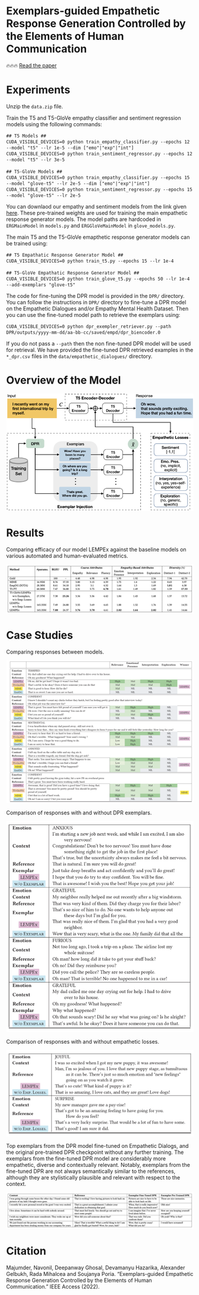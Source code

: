 # Exemplars-guided Empathetic Response Generation Controlled by the Elements of Human Communication

:fire::fire::fire: [Read the paper](https://arxiv.org/pdf/2106.11791.pdf)

# Experiments

Unzip the `data.zip` file.

Train the T5 and T5-GloVe empathy classifier and sentiment regression models using the following commands:

```
## T5 Models ##
CUDA_VISIBLE_DEVICES=0 python train_empathy_classifier.py --epochs 12 --model "t5" --lr 1e-5 --dim ["emo"|"exp"|"int"]
CUDA_VISIBLE_DEVICES=0 python train_sentiment_regressor.py --epochs 12 --model "t5" --lr 3e-5

## T5-GloVe Models ##
CUDA_VISIBLE_DEVICES=0 python train_empathy_classifier.py --epochs 15 --model "glove-t5" --lr 2e-5 --dim ["emo"|"exp"|"int"]
CUDA_VISIBLE_DEVICES=0 python train_sentiment_regressor.py --epochs 15 --model "glove-t5" --lr 2e-5
```

You can downlaod our empathy and sentiment models from the link given [here](saved/README.md). These pre-trained weights are used for training the main empathetic response generator models. The model paths are hardcoded in `ERGMainModel` in `models.py` and `ERGGloVeMainModel` in `glove_models.py`. 

The main T5 and the T5-GloVe emapthetic response generator models can be trained using:

```
## T5 Empathatic Response Generator Model ##
CUDA_VISIBLE_DEVICES=0 python train_t5.py --epochs 15 --lr 1e-4

## T5-GloVe Empathatic Response Generator Model ##
CUDA_VISIBLE_DEVICES=0 python train_glove_t5.py --epochs 50 --lr 1e-4 --add-exemplars "glove-t5"
``` 

The code for fine-tuning the DPR model is provided in the `DPR/` directory. You can follow the instructions in `DPR/` directory to fine-tune a DPR model on the Empathetic Dialogues and/or Empathy Mental Health Dataset. Then you can use the fine-tuned model path to retrieve the exemplars using:

```
CUDA_VISIBLE_DEVICES=0 python dpr_exempler_retriever.py --path DPR/outputs/yyyy-mm-dd/aa-bb-cc/saved/empd/dpr_biencoder.0
```

If you do not pass a `--path` then the non fine-tuned DPR model will be used for retrieval. We have provided the fine-tuned DPR retrieved examples in the `*_dpr.csv` files in the `data/empathetic_dialogues/` directory.

# Overview of the Model

![Alt text](assets/lempex.png?raw=true "Model Architecture")

# Results

Comparing efficacy of our model LEMPEx against the baseline models on various automated and human-evaluated metrics.

![Alt text](assets/results.png?raw=true "Results")

# Case Studies

Comparing responses between models.

![Alt text](assets/compare1.png?raw=true "Compare1")

Comparison of responses with and without DPR exemplars.

![Alt text](assets/compare2.png?raw=true "Compare2")

Comparison of responses with and without empathetic losses.

![Alt text](assets/compare3.png?raw=true "Compare3")

Top exemplars from the DPR model fine-tuned on Empathetic Dialogs, and the original pre-trained DPR checkpoint without any further training. The
exemplars from the fine-tuned DPR model are considerably more empathetic, diverse and contextually relevant. Notably, exemplars from the fine-tuned DPR are
not always semantically similar to the references, although they are stylistically plausible and relevant with respect to the context.

![Alt text](assets/compare4.png?raw=true "Compare4")

# Citation

Majumder, Navonil, Deepanway Ghosal, Devamanyu Hazarika, Alexander Gelbukh, Rada Mihalcea and Soujanya Poria. “Exemplars-guided Empathetic Response Generation Controlled by the Elements of Human Communication.” IEEE Access (2022).

